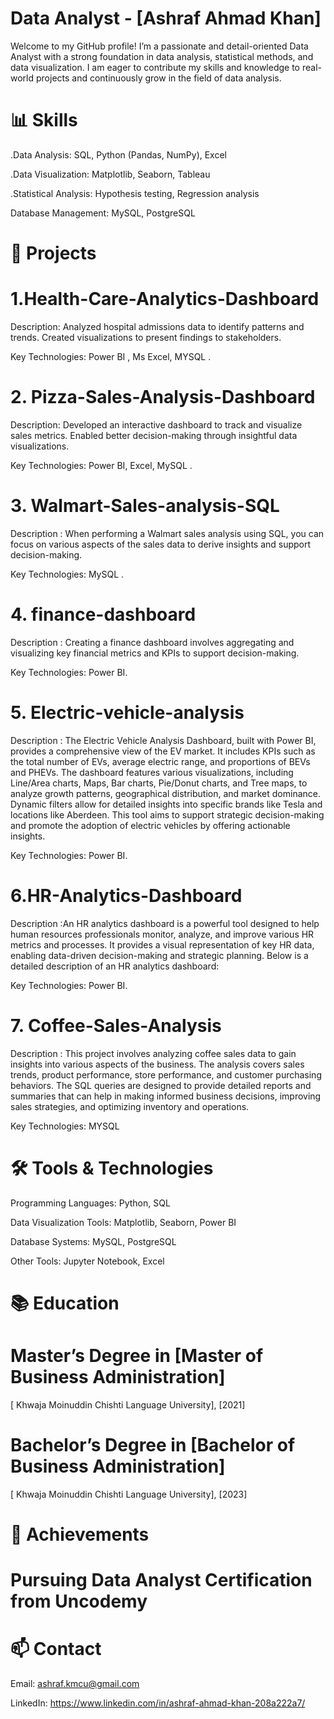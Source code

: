 # Data Analyst - [Ashraf Ahmad Khan]
Welcome to my GitHub profile! I’m a passionate and detail-oriented Data Analyst with a strong foundation in data analysis, statistical methods, and data visualization. I am eager to contribute my skills and knowledge to real-world projects and continuously grow in the field of data analysis.
# 📊 Skills
.Data Analysis: SQL, Python (Pandas, NumPy), Excel

.Data Visualization: Matplotlib, Seaborn, Tableau

.Statistical Analysis: Hypothesis testing, Regression analysis

Database Management: MySQL, PostgreSQL

# 🚀 Projects

# 1.Health-Care-Analytics-Dashboard
Description: Analyzed hospital admissions data to identify patterns and trends. Created visualizations to present findings to stakeholders.

Key Technologies:  Power BI , Ms Excel, MYSQL .
# 2. Pizza-Sales-Analysis-Dashboard
Description: Developed an interactive dashboard to track and visualize sales metrics. Enabled better decision-making through insightful data visualizations.

Key Technologies: Power BI, Excel, MySQL .
# 3. Walmart-Sales-analysis-SQL
Description : When performing a Walmart sales analysis using SQL, you can focus on various aspects of the sales data to derive insights and support decision-making. 

Key Technologies: MySQL .
# 4. finance-dashboard
Description : Creating a finance dashboard involves aggregating and visualizing key financial metrics and KPIs to support decision-making. 

Key Technologies: Power BI.
# 5. Electric-vehicle-analysis
Description : The Electric Vehicle Analysis Dashboard, built with Power BI, provides a comprehensive view of the EV market. It includes KPIs such as the total number of EVs, average electric range, and proportions of BEVs and PHEVs. The dashboard features various visualizations, including Line/Area charts, Maps, Bar charts, Pie/Donut charts, and Tree maps, to analyze growth patterns, geographical distribution, and market dominance. Dynamic filters allow for detailed insights into specific brands like Tesla and locations like Aberdeen. This tool aims to support strategic decision-making and promote the adoption of electric vehicles by offering actionable insights.

Key Technologies: Power BI.
# 6.HR-Analytics-Dashboard
Description :An HR analytics dashboard is a powerful tool designed to help human resources professionals monitor, analyze, and improve various HR metrics and processes. It provides a visual representation of key HR data, enabling data-driven decision-making and strategic planning. Below is a detailed description of an HR analytics dashboard:

Key Technologies: Power BI.

# 7. Coffee-Sales-Analysis
Description : This project involves analyzing coffee sales data to gain insights into various aspects of the business. The analysis covers sales trends, product performance, store performance, and customer purchasing behaviors. The SQL queries are designed to provide detailed reports and summaries that can help in making informed business decisions, improving sales strategies, and optimizing inventory and operations.

Key Technologies: MYSQL

# 🛠️ Tools & Technologies
Programming Languages: Python, SQL

Data Visualization Tools: Matplotlib, Seaborn, Power BI

Database Systems: MySQL, PostgreSQL

Other Tools: Jupyter Notebook, Excel

# 📚 Education
# Master’s Degree in [Master of Business Administration]
[ Khwaja Moinuddin Chishti Language University], [2021]


# Bachelor’s Degree in [Bachelor of Business Administration]
[ Khwaja Moinuddin Chishti Language University], [2023]

# 🌟 Achievements

# Pursuing Data Analyst Certification from Uncodemy

# 📫 Contact
Email: ashraf.kmcu@gmail.com

LinkedIn: https://www.linkedin.com/in/ashraf-ahmad-khan-208a222a7/













